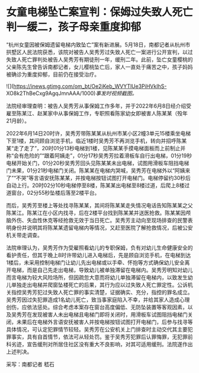# 女童电梯坠亡案宣判：保姆过失致人死亡判一缓二，孩子母亲重度抑郁

“杭州女童因被保姆遗留电梯内致坠亡”案有新进展。5月18日，南都记者从杭州市拱墅区人民法院获悉，该院对被告人吴秀芳过失致人死亡一案进行公开宣判，以过失致人死亡罪判处被告人吴秀芳有期徒刑一年，缓刑二年。此前，坠亡女童樱桃的父亲陈先生曾告诉南都记者，女儿樱桃坠亡后，家人一直处于痛苦之中，孩子妈妈被确诊为重度抑郁，目前仍在接受治疗。

![](https://inews.gtimg.com/om_bt/Oe2jKeb_WVYTlUe3PiHVkIhS-
XO8k2ThBeCxg9AgqJmnAAA/1000)_事发时视频截图。_

法院经审理查明：被告人吴秀芳从事保姆工作多年，并于2022年6月8日经介绍受雇至陈某江、赵某家中从事保姆工作，专职照看陈家幼女即被害人陈某某（殁年21月龄）。

2022年6月14日20时许，吴秀芳带陈某某从杭州市某小区2幢3单元15楼乘坐电梯下至1楼，其间顾自浏览手机，临近1楼时吴秀芳不再浏览手机，转向并招呼陈某某“走了走了”，20时01分13秒电梯到1楼，见陈某某手摸电梯面板而上前制止并称“会有危险的”“跟着阿姨走”，01分17秒吴秀芳拉着滑板车自行出电梯，01分19秒电梯开始关门，01分20秒吴秀芳回头见陈某某未出电梯，试图用滑板车阻挡电梯门未果，01分21秒电梯门关闭。陈某某在电梯内哭喊，吴秀芳在电梯外以“阿姨来了”“不哭”等言语安抚陈某某，并按电梯按钮试图打开电梯门。电梯停留约30秒后自动上行。20时02分10秒电梯停至8楼，陈某某出电梯至8楼过道，后爬上8楼过道窗台，02分55秒坠楼后落至2楼平台。

而后，吴秀芳至楼上等处找寻陈某某，其间将陈某某走失情况电话告知陈某某之父陈某江。陈某江在小区内找寻，后在2楼平台找到陈某某并送医抢救。陈某某因颅脑外伤、失血性休克等经抢救无效于当日死亡。吴秀芳主动向至现场排查的民警表明身份并说明其将陈某某遗留电梯内等情况，又赶至医院了解抢救情况，后被公安机关带走调查。

法院审理认为，吴秀芳作为受雇照看幼儿的专职保姆，负有对幼儿生命健康安全的看护责任，但其于晚上8时许带幼儿进入电梯后，先是顾自浏览手机，在电梯到达1楼后，未采用控制电梯门让幼儿先出电梯或以手牵、怀抱等方式确保幼儿安全离开电梯，而是自己先走出电梯，导致幼儿被单独滞留在电梯内。吴秀芳明知对幼儿而言电梯为较大风险场所，但因疏忽大意而将幼儿单独滞留在电梯内，以致发生幼儿单独走出电梯并爬窗坠楼死亡的后果，其行为应以过失致人死亡罪定性。公诉机关指控吴秀芳犯过失致人死亡罪的事实清楚，证据确实、充分，指控的罪名成立。吴秀芳因过失犯罪造成1名幼儿死亡，致当事家庭陷入不幸，并给其家人造成心理创伤，应依法惩处。综合考虑本案存在窗台高度偏低、无防坠装置等客观因素，以及吴秀芳在发现被害人未出电梯且电梯门即将关闭时，用滑板车试图阻挡电梯门关闭，未果后在电梯外言语安抚被害人并按电梯按钮试图打开电梯门，后参与找寻等具体情况，可认定犯罪情节较轻。吴秀芳在公安机关上门排查时主动交代其主要犯罪事实，具有自首情节，依法可从轻处罚。鉴于吴秀芳犯罪后认罪悔罪，无犯罪前科劣迹，宣告缓刑对所居住社区没有重大不良影响，对其可适用缓刑。法院遂作出上述判决。

采写：南都记者 嵇石

